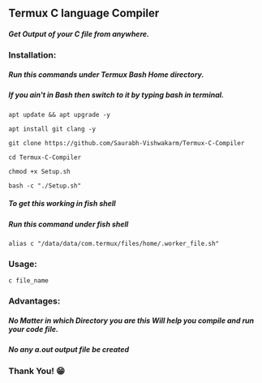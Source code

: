 <h2> Termux C language Compiler </h2>

<h5> Get Output of your C file from anywhere.</h5>

<h3> Installation: </h3>

<h5> Run this commands under Termux Bash Home directory.</h5>
<h5> If you ain't in Bash then switch to it by typing bash in terminal.</h5>

```
apt update && apt upgrade -y
```
```
apt install git clang -y
```
```
git clone https://github.com/Saurabh-Vishwakarm/Termux-C-Compiler
```

```
cd Termux-C-Compiler
```
```
chmod +x Setup.sh
```
```
bash -c "./Setup.sh"
```

<h5> To get this working in fish shell</h5>

<h5> Run this command under fish shell</h5>

```
alias c "/data/data/com.termux/files/home/.worker_file.sh"
```
<h3>Usage:</h3>

```
c file_name
```
<h3>Advantages:</h3>

<h5>No Matter in which Directory you are this Will help you compile and run your code file. </h5>

<h5> No any a.out output file be created </h5> 

<h3> Thank You!  😁</h3>